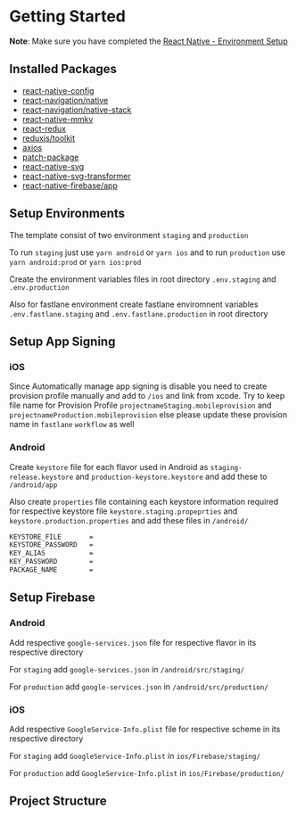 # Getting Started

**Note**: Make sure you have completed the [React Native - Environment Setup](https://reactnative.dev/docs/environment-setup)

## Installed Packages
- [react-native-config](https://github.com/luggit/react-native-config)
- [react-navigation/native](https://reactnavigation.org/docs/native-stack-navigator)
- [react-navigation/native-stack](https://reactnavigation.org/docs/stack-navigator)
- [react-native-mmkv](https://github.com/mrousavy/react-native-mmkv)
- [react-redux](https://react-redux.js.org/introduction/getting-started)
- [reduxjs/toolkit](https://redux-toolkit.js.org/introduction/getting-started)
- [axios](https://axios-http.com/docs/intro)
- [patch-package](https://github.com/ds300/patch-package)
- [react-native-svg](https://github.com/software-mansion/react-native-svg)
- [react-native-svg-transformer](https://github.com/kristerkari/react-native-svg-transformer)
- [react-native-firebase/app](https://rnfirebase.io/)

## Setup Environments
The template consist of two environment `staging` and `production`

To run `staging` just use `yarn android` or `yarn ios`
and to run `production` use `yarn android:prod` or `yarn ios:prod`

Create the environment variables files in root directory `.env.staging` and `.env.production`

Also for fastlane environment create fastlane enviromnent variables `.env.fastlane.staging` and `.env.fastlane.production` in root directory

## Setup App Signing

### iOS
Since Automatically manage app signing is disable you need to create provision profile manually and add to `/ios` and link from xcode. Try to keep file name for Provision Profile `projectnameStaging.mobileprovision` and `projectnameProduction.mobileprovision` else please update these provision name in `fastlane` `workflow` as well

### Android
Create `keystore` file for each flavor used in Android as `staging-release.keystore` and `production-keystore.keystore` and add these to `/android/app`


Also create `properties` file containing each keystore information required for respective keystore file `keystore.staging.propeprties` and `keystore.production.properties` and add these files in `/android/`

```bash 
KEYSTORE_FILE       = 
KEYSTORE_PASSWORD   = 
KEY_ALIAS           = 
KEY_PASSWORD        = 
PACKAGE_NAME        = 
```

## Setup Firebase

### Android
Add respective `google-services.json` file for respective flavor in its respective directory

For `staging` add `google-services.json` in `/android/src/staging/`

For `production` add `google-services.json` in `/android/src/production/`

### iOS
Add respective `GoogleService-Info.plist` file for respective scheme in its respective directory

For `staging` add `GoogleService-Info.plist` in `ios/Firebase/staging/`

For `production` add `GoogleService-Info.plist` in `ios/Firebase/production/`

## Project Structure
